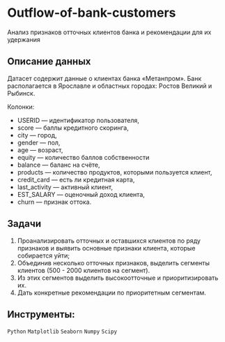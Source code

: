 # Outflow-of-bank-customers
Анализ признаков отточных клиентов банка и рекомендации для их удержания

## Описание данных
Датасет содержит данные о клиентах банка «Метанпром». Банк располагается в Ярославле и областных городах: Ростов Великий и Рыбинск.

Колонки:

- USERID — идентификатор пользователя,
- score — баллы кредитного скоринга,
- city — город,
- gender — пол,
- age — возраст,
- equity — количество баллов собственности
- balance — баланс на счёте,
- products — количество продуктов, которыми пользуется клиент,
- credit_card — есть ли кредитная карта,
- last_activity — активный клиент,
- EST_SALARY — оценочный доход клиента,
- сhurn — признак оттока.

## Задачи
1) Проанализировать отточных и оставшихся клиентов по ряду признаков и выявить основные признаки клиента, которые собирается уйти;
2) Объединив несколько отточных признаков, выделить сегменты клиентов (500 - 2000 клиентов на сегмент).
3) Из этих сегментов выделить высокоотточные и приоритизировать их.
4) Дать конкретные рекомендации по приоритетным сегментам.

## Инструменты:
`Python`
`Matplotlib`
`Seaborn`
`Numpy`
`Scipy`
